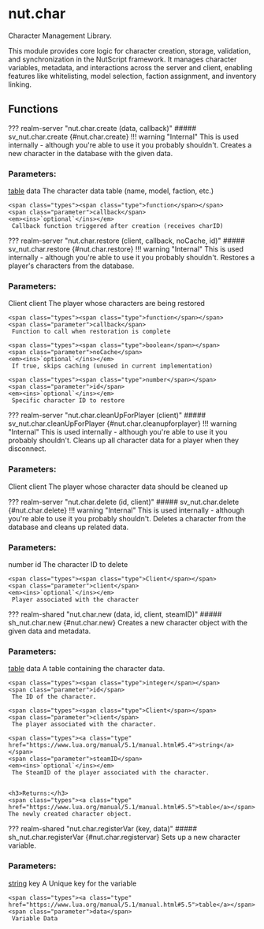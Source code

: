 # nut.char
Character Management Library.


This module provides core logic for character creation, storage, validation, and synchronization
in the NutScript framework. It manages character variables, metadata, and interactions across
the server and client, enabling features like whitelisting, model selection, faction assignment,
and inventory linking.
## Functions
??? realm-server "<a id=nut.char.create></a>nut.char.create (data, callback)"
    ##### sv_nut.char.create {#nut.char.create}
    !!! warning "Internal"
        This is used internally - although you're able to use it you probably shouldn't.
    Creates a new character in the database with the given data.
    <h3>Parameters:</h3>
    <span class="types"><a class="type" href="https://www.lua.org/manual/5.1/manual.html#5.5">table</a></span>
    <span class="parameter">data</span>
     The character data table (name, model, faction, etc.)

    <span class="types"><span class="type">function</span></span>
    <span class="parameter">callback</span>
    <em><ins>`optional`</ins></em>
     Callback function triggered after creation (receives charID)



??? realm-server "<a id=nut.char.restore></a>nut.char.restore (client, callback, noCache, id)"
    ##### sv_nut.char.restore {#nut.char.restore}
    !!! warning "Internal"
        This is used internally - although you're able to use it you probably shouldn't.
    Restores a player's characters from the database.
    <h3>Parameters:</h3>
    <span class="types"><span class="type">Client</span></span>
    <span class="parameter">client</span>
     The player whose characters are being restored

    <span class="types"><span class="type">function</span></span>
    <span class="parameter">callback</span>
     Function to call when restoration is complete

    <span class="types"><span class="type">boolean</span></span>
    <span class="parameter">noCache</span>
    <em><ins>`optional`</ins></em>
     If true, skips caching (unused in current implementation)

    <span class="types"><span class="type">number</span></span>
    <span class="parameter">id</span>
    <em><ins>`optional`</ins></em>
     Specific character ID to restore



??? realm-server "<a id=nut.char.cleanUpForPlayer></a>nut.char.cleanUpForPlayer (client)"
    ##### sv_nut.char.cleanUpForPlayer {#nut.char.cleanupforplayer}
    !!! warning "Internal"
        This is used internally - although you're able to use it you probably shouldn't.
    Cleans up all character data for a player when they disconnect.
    <h3>Parameters:</h3>
    <span class="types"><span class="type">Client</span></span>
    <span class="parameter">client</span>
     The player whose character data should be cleaned up



??? realm-server "<a id=nut.char.delete></a>nut.char.delete (id, client)"
    ##### sv_nut.char.delete {#nut.char.delete}
    !!! warning "Internal"
        This is used internally - although you're able to use it you probably shouldn't.
    Deletes a character from the database and cleans up related data.
    <h3>Parameters:</h3>
    <span class="types"><span class="type">number</span></span>
    <span class="parameter">id</span>
     The character ID to delete

    <span class="types"><span class="type">Client</span></span>
    <span class="parameter">client</span>
    <em><ins>`optional`</ins></em>
     Player associated with the character



??? realm-shared "<a id=nut.char.new></a>nut.char.new (data, id, client, steamID)"
    ##### sh_nut.char.new {#nut.char.new}
    Creates a new character object with the given data and metadata.
    <h3>Parameters:</h3>
    <span class="types"><a class="type" href="https://www.lua.org/manual/5.1/manual.html#5.5">table</a></span>
    <span class="parameter">data</span>
     A table containing the character data.

    <span class="types"><span class="type">integer</span></span>
    <span class="parameter">id</span>
     The ID of the character.

    <span class="types"><span class="type">Client</span></span>
    <span class="parameter">client</span>
     The player associated with the character.

    <span class="types"><a class="type" href="https://www.lua.org/manual/5.1/manual.html#5.4">string</a></span>
    <span class="parameter">steamID</span>
    <em><ins>`optional`</ins></em>
     The SteamID of the player associated with the character.


    <h3>Returns:</h3>
    <span class="types"><a class="type" href="https://www.lua.org/manual/5.1/manual.html#5.5">table</a></span>
    The newly created character object.



??? realm-shared "<a id=nut.char.registerVar></a>nut.char.registerVar (key, data)"
    ##### sh_nut.char.registerVar {#nut.char.registervar}
    Sets up a new character variable.
    <h3>Parameters:</h3>
    <span class="types"><a class="type" href="https://www.lua.org/manual/5.1/manual.html#5.4">string</a></span>
    <span class="parameter">key</span>
     A Unique key for the variable

    <span class="types"><a class="type" href="https://www.lua.org/manual/5.1/manual.html#5.5">table</a></span>
    <span class="parameter">data</span>
     Variable Data



